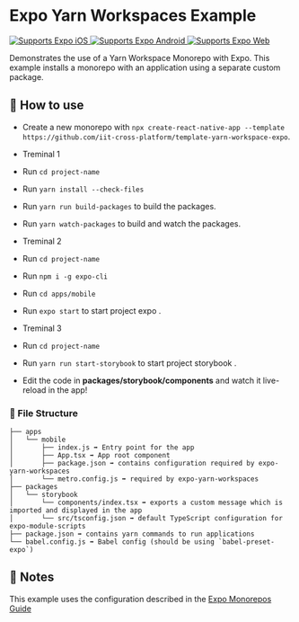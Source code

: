 # Expo Yarn Workspaces Example

<p>
  <!-- iOS -->
  <a href="https://itunes.apple.com/app/apple-store/id982107779">
    <img alt="Supports Expo iOS" longdesc="Supports Expo iOS" src="https://img.shields.io/badge/iOS-4630EB.svg?style=flat-square&logo=APPLE&labelColor=999999&logoColor=fff" />
  </a>
  <!-- Android -->
  <a href="https://play.google.com/store/apps/details?id=host.exp.exponent&referrer=blankexample">
    <img alt="Supports Expo Android" longdesc="Supports Expo Android" src="https://img.shields.io/badge/Android-4630EB.svg?style=flat-square&logo=ANDROID&labelColor=A4C639&logoColor=fff" />
  </a>
  <!-- Web -->
  <a href="https://docs.expo.dev/workflow/web/">
    <img alt="Supports Expo Web" longdesc="Supports Expo Web" src="https://img.shields.io/badge/web-4630EB.svg?style=flat-square&logo=GOOGLE-CHROME&labelColor=4285F4&logoColor=fff" />
  </a>
</p>

Demonstrates the use of a Yarn Workspace Monorepo with Expo.
This example installs a monorepo with an application using a separate custom package.

## 🚀 How to use

- Create a new monorepo with `npx create-react-native-app --template https://github.com/iit-cross-platform/template-yarn-workspace-expo`.
- Treminal 1
- Run `cd project-name`
- Run `yarn install --check-files`
- Run `yarn run build-packages` to build the packages.
- Run `yarn watch-packages` to build and watch the packages.

- Treminal 2

- Run `cd project-name`
- Run `npm i -g expo-cli`
- Run `cd apps/mobile` 
- Run `expo start`  to start project expo .

- Treminal 3

- Run `cd project-name`
- Run `yarn run start-storybook`  to start project storybook .

- Edit the code in **packages/storybook/components** and watch it live-reload in the app!


### 📁 File Structure

```
├── apps
│   └── mobile
│       ├── index.js ➡️ Entry point for the app
│       ├── App.tsx ➡️ App root component
│       ├── package.json ➡️ contains configuration required by expo-yarn-workspaces
│       └── metro.config.js ➡️ required by expo-yarn-workspaces
├── packages
│   └── storybook
│       └── components/index.tsx ➡️ exports a custom message which is imported and displayed in the app
│       └── src/tsconfig.json ➡️ default TypeScript configuration for expo-module-scripts
├── package.json ➡️ contains yarn commands to run applications
└── babel.config.js ➡️ Babel config (should be using `babel-preset-expo`)
```

## 📝 Notes

This example uses the configuration described in the [Expo Monorepos Guide](https://docs.expo.dev/guides/monorepos/)


